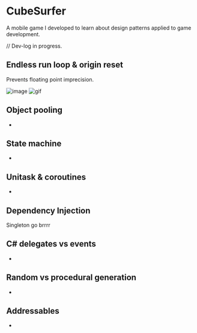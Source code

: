 # CubeSurfer

A mobile game I developed to learn about design patterns applied to game development. 

// Dev-log in progress.

## Endless run loop & origin reset

Prevents floating point imprecision.

![image](https://user-images.githubusercontent.com/40330870/155719983-654c3b10-6bc3-448f-82e8-9e9b6f3f8fa8.png)
![gif](https://media.giphy.com/media/p3fNVqvghswzlizD3c/giphy.gif)

## Object pooling
-

## State machine
-

## Unitask & coroutines
-

## Dependency Injection
Singleton go brrrr

## C# delegates vs events
-

## Random vs procedural generation
-

## Addressables
-
